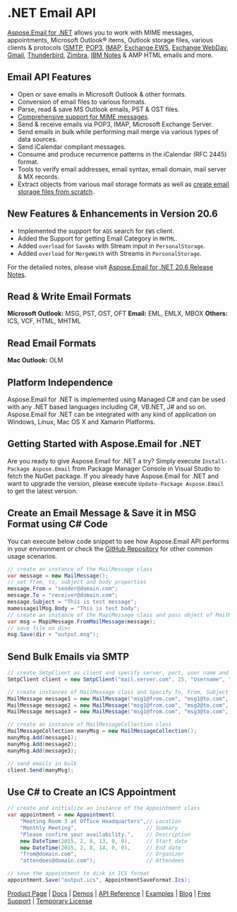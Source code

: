 # .NET Email API

[Aspose.Email for .NET](https://products.aspose.com/email/net) allows you to work with MIME messages, appointments, Microsoft Outlook® items, Outlook storage files, various clients & protocols ([SMTP](https://docs.aspose.com/display/emailnet/Working+with+SMTP+Client), [POP3](https://docs.aspose.com/display/emailnet/Working+with+POP3+Client), [IMAP](https://docs.aspose.com/display/emailnet/Working+with+IMAP+Client), [Exchange EWS](https://docs.aspose.com/display/emailnet/Working+with+Exchange+EWS+Client), [Exchange WebDav](https://docs.aspose.com/display/emailnet/Working+with+Exchange+WebDav+Client), [Gmail](https://docs.aspose.com/display/emailnet/Programming+with+Gmail), [Thunderbird](https://docs.aspose.com/display/emailnet/Programming+with+Thunderbird), [Zimbra](https://docs.aspose.com/display/emailnet/Working+with+Zimbra), [IBM Notes](https://docs.aspose.com/display/emailnet/Working+with+IBM+Notes) & AMP HTML emails and more.

## Email API Features

- Open or save emails in Microsoft Outlook & other formats.
- Conversion of email files to various formats.
- Parse, read & save MS Outlook emails, PST & OST files.
- [Comprehensive support for MIME messages](https://docs.aspose.com/display/emailnet/Working+with+MIME+Messages).
- Send & receive emails via POP3, IMAP, Microsoft Exchange Server.
- Send emails in bulk while performing mail merge via various types of data sources.
- Send iCalendar compliant messages.
- Consume and produce recurrence patterns in the iCalendar (RFC 2445) format.
- Tools to verify email addresses, email syntax, email domain, mail server & MX records.
- Extract objects from various mail storage formats as well as [create email storage files from scratch](https://docs.aspose.com/display/emailnet/Create+New+PST+File+and+Add+SubFolders).

## New Features & Enhancements in Version 20.6

- Implemented the support for `AQS` search for `EWS` client.
- Added the Support for getting Email Category in `MHTML`.
- Added `overload` for `SaveAs` with Stream input in `PersonalStorage`.
- Added `overload` for `MergeWith` with Streams in `PersonalStorage`.

For the detailed notes, please visit [Aspose.Email for .NET 20.6 Release Notes](https://docs.aspose.com/display/emailnet/Aspose.Email+for+.NET+20.6+Release+Notes).

## Read & Write Email Formats

**Microsoft Outlook:** MSG, PST, OST, OFT
**Email:** EML, EMLX, MBOX
**Others:** ICS, VCF, HTML, MHTML

## Read Email Formats

**Mac Outlook:** OLM

## Platform Independence

Aspose.Email for .NET is implemented using Managed C# and can be used with any .NET based languages including C#, VB.NET, J# and so on. Aspose.Email for .NET can be integrated with any kind of application on Windows, Linux, Mac OS X and Xamarin Platforms.

## Getting Started with Aspose.Email for .NET

Are you ready to give Aspose.Email for .NET a try? Simply execute `Install-Package Aspose.Email` from Package Manager Console in Visual Studio to fetch the NuGet package. If you already have Aspose.Email for .NET and want to upgrade the version, please execute `Update-Package Aspose.Email` to get the latest version.

## Create an Email Message & Save it in MSG Format using C# Code

You can execute below code snippet to see how Aspose.Email API performs in your environment or check the [GitHub Repository](https://github.com/aspose-email/Aspose.Email-for-.NET) for other common usage scenarios. 

```csharp
// create an instance of the MailMessage class
var message = new MailMessage();
// set from, to, subject and body properties
message.From = "sender@domain.com";
message.To = "receiver@domain.com";
message.Subject = "This is test message";
mamessageilMsg.Body = "This is test body";
// create an instance of the MapiMessage class and pass object of MailMessage as argument
var msg = MapiMessage.FromMailMessage(message);
// save file on disc
msg.Save(dir + "output.msg");
```

## Send Bulk Emails via SMTP

```csharp
// create SmtpClient as client and specify server, port, user name and password
SmtpClient client = new SmtpClient("mail.server.com", 25, "Username", "Password");

// create instances of MailMessage class and Specify To, From, Subject and Message
MailMessage message1 = new MailMessage("msg1@from.com", "msg1@to.com", "Subject1", "message1, how are you?");
MailMessage message2 = new MailMessage("msg1@from.com", "msg2@to.com", "Subject2", "message2, how are you?");
MailMessage message3 = new MailMessage("msg1@from.com", "msg3@to.com", "Subject3", "message3, how are you?");

// create an instance of MailMessageCollection class
MailMessageCollection manyMsg = new MailMessageCollection();
manyMsg.Add(message1);
manyMsg.Add(message2);
manyMsg.Add(message3);

// send emails in bulk
client.Send(manyMsg);
```

## Use C# to Create an ICS Appointment

```csharp
// create and initialize an instance of the Appointment class
var appointment = new Appointment(
	"Meeting Room 3 at Office Headquarters",// Location
	"Monthly Meeting",                      // Summary
	"Please confirm your availability.",    // Description
	new DateTime(2015, 2, 8, 13, 0, 0),     // Start date
	new DateTime(2015, 2, 8, 14, 0, 0),     // End date
	"from@domain.com",                      // Organizer
	"attendees@domain.com");                // Attendees

// save the appointment to disk in ICS format
appointment.Save("output.ics", AppointmentSaveFormat.Ics);
```

[Product Page](https://products.aspose.com/email/net) | [Docs](https://docs.aspose.com/display/emailnet/Home) | [Demos](https://products.aspose.app/email/family) | [API Reference](https://apireference.aspose.com/email/net) | [Examples](https://github.com/aspose-email/Aspose.Email-for-.NET) | [Blog](https://blog.aspose.com/category/email/) | [Free Support](https://forum.aspose.com/c/email) | [Temporary License](https://purchase.aspose.com/temporary-license)
